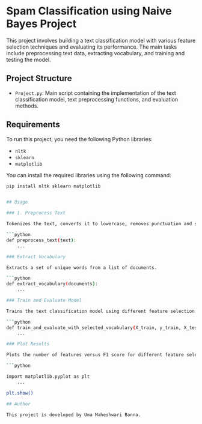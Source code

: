 # Spam Classification using Naive Bayes Project

This project involves building a text classification model with various feature selection techniques and evaluating its performance. The main tasks include preprocessing text data, extracting vocabulary, and training and testing the model.

## Project Structure

- `Project.py`: Main script containing the implementation of the text classification model, text preprocessing functions, and evaluation methods.

## Requirements

To run this project, you need the following Python libraries:

- `nltk`
- `sklearn`
- `matplotlib`

You can install the required libraries using the following command:

```bash
pip install nltk sklearn matplotlib


## Usage

### 1. Preprocess Text

Tokenizes the text, converts it to lowercase, removes punctuation and stopwords, and applies stemming.

```python
def preprocess_text(text):
    ...

### Extract Vocabulary

Extracts a set of unique words from a list of documents.

```python
def extract_vocabulary(documents):
    ...

### Train and Evaluate Model

Trains the text classification model using different feature selection methods and evaluates its performance.

```python
def train_and_evaluate_with_selected_vocabulary(X_train, y_train, X_test, y_test, selected_vocabulary):
    ...

### Plot Results

Plots the number of features versus F1 score for different feature selection methods.

```python

import matplotlib.pyplot as plt
    ...

plt.show()

## Author

This project is developed by Uma Maheshwari Banna.